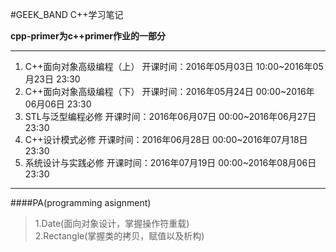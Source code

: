 #GEEK_BAND C++学习笔记

**cpp-primer为c++primer作业的一部分**

---

1. C++面向对象高级编程（上）
开课时间：2016年05月03日 10:00~2016年05月23日 23:30
2. C++面向对象高级编程（下）
开课时间：2016年05月24日 00:00~2016年06月06日 23:30
3.  STL与泛型编程必修
开课时间：2016年06月07日 00:00~2016年06月27日 23:30
4.  C++设计模式必修
开课时间：2016年06月28日 00:00~2016年07月18日 23:30
5.  系统设计与实践必修
开课时间：2016年07月19日 00:00~2016年08月06日 23:30

---
####PA(programming asignment)
>1.Date(面向对象设计，掌握操作符重载)<br>
>2.Rectangle(掌握类的拷贝，赋值以及析构)<br>
